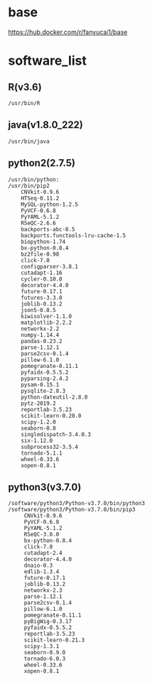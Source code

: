 #  base

https://hub.docker.com/r/fanyucai1/base 

#   software_list

##   R(v3.6)
    /usr/bin/R
##   java(v1.8.0_222)
    /usr/bin/java
##  python2(2.7.5)
    /usr/bin/python:
    /usr/bin/pip2
        CNVkit-0.9.6 
        HTSeq-0.11.2 
        MySQL-python-1.2.5 
        PyVCF-0.6.8 
        PyYAML-5.1.2 
        RSeQC-2.6.6 
        backports-abc-0.5 
        backports.functools-lru-cache-1.5 
        biopython-1.74 
        bx-python-0.8.4 
        bz2file-0.98 
        click-7.0 
        configparser-3.8.1 
        cutadapt-1.16 
        cycler-0.10.0 
        decorator-4.4.0 
        future-0.17.1 
        futures-3.3.0 
        joblib-0.13.2 
        json5-0.8.5 
        kiwisolver-1.1.0 
        matplotlib-2.2.2 
        networkx-2.2 
        numpy-1.14.4 
        pandas-0.23.2 
        parse-1.12.1 
        parse2csv-0.1.4 
        pillow-6.1.0 
        pomegranate-0.11.1 
        pyfaidx-0.5.5.2 
        pyparsing-2.4.2 
        pysam-0.15.1 
        pysqlite-2.8.3 
        python-dateutil-2.8.0 
        pytz-2019.2 
        reportlab-3.5.23 
        scikit-learn-0.20.0 
        scipy-1.2.0 
        seaborn-0.8 
        singledispatch-3.4.0.3 
        six-1.12.0 
        subprocess32-3.5.4 
        tornado-5.1.1 
        wheel-0.33.6 
        xopen-0.8.1
##  python3(v3.7.0)
    /software/python3/Python-v3.7.0/bin/python3
    /software/python3/Python-v3.7.0/bin/pip3
         CNVkit-0.9.6 
         PyVCF-0.6.8 
         PyYAML-5.1.2 
         RSeQC-3.0.0 
         bx-python-0.8.4 
         click-7.0 
         cutadapt-2.4 
         decorator-4.4.0 
         dnaio-0.3 
         edlib-1.3.4 
         future-0.17.1 
         joblib-0.13.2 
         networkx-2.3 
         parse-1.12.1 
         parse2csv-0.1.4 
         pillow-6.1.0 
         pomegranate-0.11.1 
         pyBigWig-0.3.17 
         pyfaidx-0.5.5.2 
         reportlab-3.5.23 
         scikit-learn-0.21.3 
         scipy-1.3.1 
         seaborn-0.9.0 
         tornado-6.0.3 
         wheel-0.33.6 
         xopen-0.8.1 